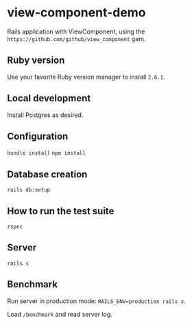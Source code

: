 # view-component-demo

Rails application with ViewComponent, using the `https://github.com/github/view_component` gem.

## Ruby version

Use your favorite Ruby version manager to install `2.6.1`.

## Local development

Install Postgres as desired.

## Configuration

`bundle install`
`npm install`

## Database creation

`rails db:setup`

## How to run the test suite

`rspec`

## Server

`rails s`

## Benchmark

Run server in production mode: `RAILS_ENV=production rails s`.

Load `/benchmark` and read server log.

